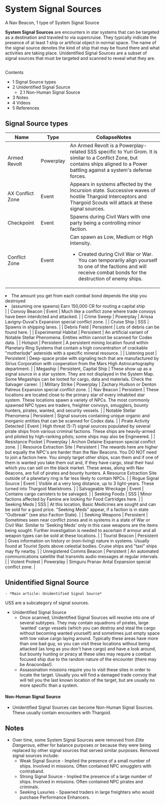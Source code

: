 # System Signal Sources
A Nav Beacon, 1 type of System Signal Source
 		 	 

**System Signal Sources** are encounters in star systems that can be targeted as a destination and traveled to via supercruise. They typically indicate the presence of at least 1 ship or artificial object in normal space. The name of the signal source denotes the kind of ship that may be found there and what activities are taking place. Unidentified Signal Sources are a subset of signal sources that must be targeted and scanned to reveal what they are.

## 

Contents

- 1 Signal Source types
- 2 Unidentified Signal Source
    - 2.1 Non-Human Signal Source
- 3 Notes
- 4 Videos
- 5 References

## Signal Source types

| Name | Type | CollapseNotes |
| --- | --- | --- |
| Armed Revolt | Powerplay | An Armed Revolt is a Powerplay-related SSS specific to Yuri Grom. It is similar to a Conflict Zone, but contains ships aligned to a Power battling against a system's defense forces. |
| AX Conflict Zone | Event | Appears in systems affected by the Incursion state. Successive waves of hostile Thargoid Interceptors and Thargoid Scouts will attack at these signal sources. |
| Checkpoint | Event | Spawns during Civil Wars with one party being a controlling minor faction. |
| Conflict Zone | Event | Can spawn as Low, Medium or High Intensity.<ul><li>Created during Civil War or War. You can temporarily align yourself to one of the factions and will receive combat bonds for the destruction of enemy ships.</li>
<li>The amount you get from each combat bond depends the ship you destroyed</li>
<li>(assuming one spawns) Earn 150,000 CR for routing a capital ship</li></ul> |
| Convoy Beacon | Event | Much like a conflict zone where trade convoys have been interdicted and attacked. |
| Crime Sweep | Powerplay | Arissa Lavigny-Duval's Expansion special conflict zone. |
| Cruise Ship | SSS | Spawns in shipping lanes. |
| Debris Field | Persistent | Lots of debris can be found here. |
| Experimental Habitat | Persistent | An artificial variant of Notable Stellar Phenomena. Entities within cannot be scanned for Codex data. |
| Hotspot | Persistent | A persistent mining location found within Planetary Ring Systems that contain a high concentration of crackable "motherlode" asteroids with a specific mineral resource. |
| Listening post | Persistent | Deep-space probe with signaling tech that are manufactured by Sirius Corporation with cooperation from the Mars High Astrocartography department. |
| Megaship | Persistent, Capital Ship | These show up as a signal source in a star system. They are not displayed in the System Map. Some Megaships can be looted for cargo, data and materials. Check the Salvager career. |
| Military Strike | Powerplay | Zachary Hudson or Denton Patreus Expansion special conflict zone. |
| Nav Beacon | Persistent | These locations are located close to the primary star of every inhabited star system. These locations spawn a variety of NPCs. The most commonly spawned NPC types are traders, freighter convoys, smugglers, bounty hunters, pirates, wanted, and security vessels. |
| Notable Stellar Phenomena | Persistent | Signal sources containing unique organic and inorganic entities that can be scanned for Codex data. |
| Pirate Activity Detected | Event | High threat (5-7) signal sources populated by several pirate ships from various criminal factions. These ships are heavily-armed and piloted by high-ranking pilots; some ships may also be Engineered. |
| Resistance Pocket | Powerplay | Archon Delaine Expanson special conflict zone. |
| Resource Extraction Site | Persistent | The rewards here are higher but equally the NPC's are harder than the Nav Beacons. You DO NOT need to join a faction here. You simply target other ships, scan them and if one of them is wanted you take them out and, if they have cargo, steal their haul which you can sell on the black market. These areas, along with Nav Beacons, are full of pirates and bounty hunters. A Resource Extraction Site outside of a planetary ring is far less likely to contain NPCs. |
| Rogue Signal Source | Event | Visible at a very long distance, up to 3 light-years. These turned into Thargoid Maelstroms. |
| Salvageable Wreckage | Event | Contains cargo canisters to be salvaged. |
| Seeking Foods | SSS | Minor factions affected by Famine are looking for Food Cartridges here. |
| Seeking Meds | SSS | At this location, Basic Medicines are sought and can be sold for a good price. "Seeking Meds" appear, if a faction is in state "Outbreak" (see also Faction State). |
| Seeking Weapons | Persistent | Sometimes seen near conflict zones and in systems in a state of War or Civil War. Similar to 'Seeking Meds' only in this case weapons are the items being sought. Further investigation is needed to ascertain if armour and all weapon types can be sold at these locations. |
| Tourist Beacon | Persistent | Gives information on history or (non-living) nature in systems. Usually found at Tourist Spots above celestial bodies. Cruise ships and "taxi" ships may fly nearby. |
| Unregistered Comms Beacon | Persistent | An automated communications satellite that transmits audio messages at regular intervals. |
| Violent Protest | Powerplay | Simguru Pranav Antal Expansion special conflict zone. |

## Unidentified Signal Source

    - *Main article: Unidentified Signal Source*

USS are a subcategory of signal sources.

- Unidentified Signal Source
    - Once scanned, Unidentified Signal Sources will resolve into one of several subtypes. They may contain squadrons of pirates, large 'wanted' cargo vessels (which you can destroy and steal the cargo without becoming wanted yourself) and sometimes just empty space with low value cargo laying around. Typically these areas have more than one bad guy, so you can visit these locations without being attacked (as long as you don't have cargo) and have a look around, but bounty hunting or piracy at these sites may require a combat focused ship due to the random nature of the encounter (there may be Anacondas!).
    - Assassination missions require you to visit these sites in order to locate the target. Usually you will find a damaged trade convoy that will tell you the last known location of the target, but are usually no more specific than a system.

#### Non-Human Signal Source

- Unidentified Signal Sources can become Non-Human Signal Sources. These usually contain encounters with Thargoid.

## Notes

- Over time, some System Signal Sources were removed from *Elite Dangerous*, either for balance purposes or because they were being replaced by other signal sources that served similar purposes. Removed signal sources include:
    - Weak Signal Source - Implied the presence of a small number of ships. Involved in missions. Often contained NPC smugglers with contraband.
    - Strong Signal Source - Implied the presence of a large number of ships. Involved in missions. Often contained NPC pirates and criminals.
    - Seeking Luxuries - Spawned traders in large freighters who would purchase Performance Enhancers.